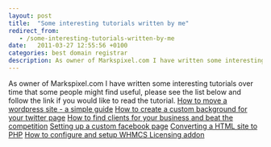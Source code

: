 ```yaml
---
layout: post
title:  "Some interesting tutorials written by me"
redirect_from:
   - /some-interesting-tutorials-written-by-me
date:   2011-03-27 12:55:56 +0100
categories: best domain registrar
description: As owner of Markspixel.com I have written some interesting tutorials over time that some people might find useful, please see the list below and follow the link if you would like to read the tutorial.
---
```


As owner of Markspixel.com I have written some interesting tutorials over time that some people might find useful, please see the list below and follow the link if you would like to read the tutorial. [How to move a wordpress site - a simple guide](http://markspixel.com/2011/03/21/how-to-move-a-wordpress-site-a-simple-guide/ "How to move a wordpress site - a simple guide") [How to create a custom background for your twitter page](http://markspixel.com/2011/03/09/how-to-create-a-custom-background-for-your-twitter-page/ "How to create a custom background for your twitter page") [How to find clients for your business and beat the competition](http://markspixel.com/2011/03/09/how-to-find-clients-and-beat-the-competition/ "How to find clients for your business and beat the competition") [Setting up a custom facebook page](http://markspixel.com/2011/03/07/setting-up-a-custom-facebook-page/ "Setting up a custom facebook page") [Converting a HTML site to PHP](http://markspixel.com/2010/09/18/converting-a-html-site-to-php/ "Converting a HTML site to PHP") [How to configure and setup WHMCS Licensing addon](http://markspixel.com/2010/09/01/how-to-configure-and-setup-whmcs-licensing-addon/ "How to configure and setup WHMCS Licensing addon")